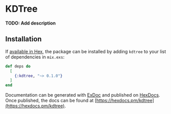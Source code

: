 # KDTree

**TODO: Add description**

## Installation

If [available in Hex](https://hex.pm/docs/publish), the package can be installed
by adding `kdtree` to your list of dependencies in `mix.exs`:

```elixir
def deps do
  [
    {:kdtree, "~> 0.1.0"}
  ]
end
```

Documentation can be generated with [ExDoc](https://github.com/elixir-lang/ex_doc)
and published on [HexDocs](https://hexdocs.pm). Once published, the docs can
be found at [https://hexdocs.pm/kdtree](https://hexdocs.pm/kdtree).


